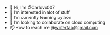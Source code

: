 - 👋 Hi, I’m @Carlovo007
- 👀 I’m interested in alot of stuff
- 🌱 I’m currently learning python
- 💞️ I’m looking to collaborate on cloud computing
- 📫 How to reach me @writerfab@gmail.com

<!---
Carlovo007/Carlovo007 is a ✨ special ✨ repository because its `README.md` (this file) appears on your GitHub profile.
You can click the Preview link to take a look at your changes.
--->
